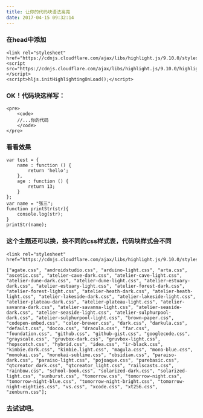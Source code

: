 ```yaml
---
title: 让你的代码块语法高亮
date: 2017-04-15 09:32:14
---
```


### 在head中添加

	<link rel="stylesheet" href="https://cdnjs.cloudflare.com/ajax/libs/highlight.js/9.10.0/styles/docco.min.css">
	<script src="https://cdnjs.cloudflare.com/ajax/libs/highlight.js/9.10.0/highlight.min.js"></script>
	<script>hljs.initHighlightingOnLoad();</script>

<!--more-->

### OK！代码块这样写： 

	<pre>
		<code>
		//...你的代码
		</code>
	</pre>

### 看看效果

	var test = {
        name : function () {
            return 'hello';
        },
        age : function () {
            return 13;
        }
    };
    var name = "张三";
    function printStr(str){
        console.log(str);
    }
    printStr(name);

### 这个主题还可以换，换不同的css样式表，代码块样式会不同

	<link rel="stylesheet" href="https://cdnjs.cloudflare.com/ajax/libs/highlight.js/9.10.0/styles/agate.min.css">

	["agate.css", "androidstudio.css", "arduino-light.css", "arta.css", "ascetic.css", "atelier-cave-dark.css", "atelier-cave-light.css", "atelier-dune-dark.css", "atelier-dune-light.css", "atelier-estuary-dark.css", "atelier-estuary-light.css", "atelier-forest-dark.css", "atelier-forest-light.css", "atelier-heath-dark.css", "atelier-heath-light.css", "atelier-lakeside-dark.css", "atelier-lakeside-light.css", "atelier-plateau-dark.css", "atelier-plateau-light.css", "atelier-savanna-dark.css", "atelier-savanna-light.css", "atelier-seaside-dark.css", "atelier-seaside-light.css", "atelier-sulphurpool-dark.css", "atelier-sulphurpool-light.css", "brown-paper.css", "codepen-embed.css", "color-brewer.css", "dark.css", "darkula.css", "default.css", "docco.css", "dracula.css", "far.css", "foundation.css", "github.css", "github-gist.css", "googlecode.css", "grayscale.css", "gruvbox-dark.css", "gruvbox-light.css", "hopscotch.css", "hybrid.css", "idea.css", "ir-black.css", "kimbie.dark.css", "kimbie.light.css", "magula.css", "mono-blue.css", "monokai.css", "monokai-sublime.css", "obsidian.css", "paraiso-dark.css", "paraiso-light.css", "pojoaque.css", "purebasic.css", "qtcreator_dark.css", "qtcreator_light.css", "railscasts.css", "rainbow.css", "school-book.css", "solarized-dark.css", "solarized-light.css", "sunburst.css", "tomorrow.css", "tomorrow-night.css", "tomorrow-night-blue.css", "tomorrow-night-bright.css", "tomorrow-night-eighties.css", "vs.css", "xcode.css", "xt256.css", "zenburn.css"];

### 去试试吧。